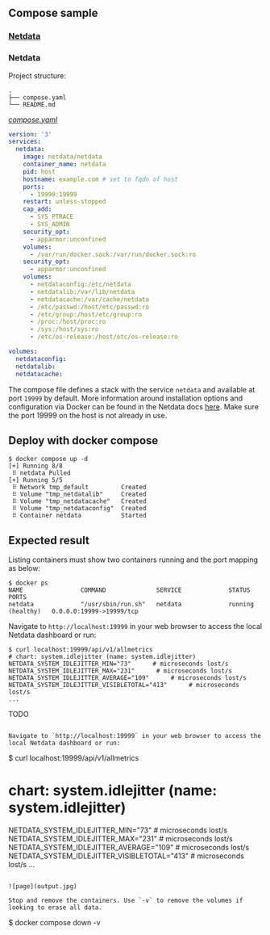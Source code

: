## Compose sample
### [Netdata](https://github.com/netdata/netdata)
### Netdata

Project structure:
```
.
├── compose.yaml
└── README.md
```

[_compose.yaml_](compose.yaml)
```yaml
version: '3'
services:
  netdata:
    image: netdata/netdata
    container_name: netdata
    pid: host
    hostname: example.com # set to fqdn of host
    ports:
      - 19999:19999
    restart: unless-stopped
    cap_add:
      - SYS_PTRACE
      - SYS_ADMIN
    security_opt:
      - apparmor:unconfined
    volumes:
      - /var/run/docker.sock:/var/run/docker.sock:ro
    security_opt:
      - apparmor:unconfined
    volumes:
      - netdataconfig:/etc/netdata
      - netdatalib:/var/lib/netdata
      - netdatacache:/var/cache/netdata
      - /etc/passwd:/host/etc/passwd:ro
      - /etc/group:/host/etc/group:ro
      - /proc:/host/proc:ro
      - /sys:/host/sys:ro
      - /etc/os-release:/host/etc/os-release:ro

volumes:
  netdataconfig:
  netdatalib:
  netdatacache:
```

The compose file defines a stack with the service `netdata` and available at port `19999` by default. More information around installation options and configuration via Docker can be found in the Netdata docs [here](https://learn.netdata.cloud/docs/agent/packaging/docker).
Make sure the port 19999 on the host is not already in use.

## Deploy with docker compose

```
$ docker compose up -d
[+] Running 8/8
 ⠿ netdata Pulled
[+] Running 5/5
 ⠿ Network tmp_default         Created
 ⠿ Volume "tmp_netdatalib"     Created
 ⠿ Volume "tmp_netdatacache"   Created
 ⠿ Volume "tmp_netdataconfig"  Created
 ⠿ Container netdata           Started
```

## Expected result

Listing containers must show two containers running and the port mapping as below:
```
$ docker ps
NAME                COMMAND              SERVICE             STATUS              PORTS
netdata             "/usr/sbin/run.sh"   netdata             running (healthy)   0.0.0.0:19999->19999/tcp
```

Navigate to `http://localhost:19999` in your web browser to access the local Netdata dashboard or run:

```
$ curl localhost:19999/api/v1/allmetrics
# chart: system.idlejitter (name: system.idlejitter)
NETDATA_SYSTEM_IDLEJITTER_MIN="73"      # microseconds lost/s
NETDATA_SYSTEM_IDLEJITTER_MAX="231"      # microseconds lost/s
NETDATA_SYSTEM_IDLEJITTER_AVERAGE="109"      # microseconds lost/s
NETDATA_SYSTEM_IDLEJITTER_VISIBLETOTAL="413"      # microseconds lost/s
...
```
TODO
```

Navigate to `http://localhost:19999` in your web browser to access the local Netdata dashboard or run:

```
$ curl localhost:19999/api/v1/allmetrics
# chart: system.idlejitter (name: system.idlejitter)
NETDATA_SYSTEM_IDLEJITTER_MIN="73"      # microseconds lost/s
NETDATA_SYSTEM_IDLEJITTER_MAX="231"      # microseconds lost/s
NETDATA_SYSTEM_IDLEJITTER_AVERAGE="109"      # microseconds lost/s
NETDATA_SYSTEM_IDLEJITTER_VISIBLETOTAL="413"      # microseconds lost/s
...
```

![page](output.jpg)

Stop and remove the containers. Use `-v` to remove the volumes if looking to erase all data.
```
$ docker compose down -v
```
